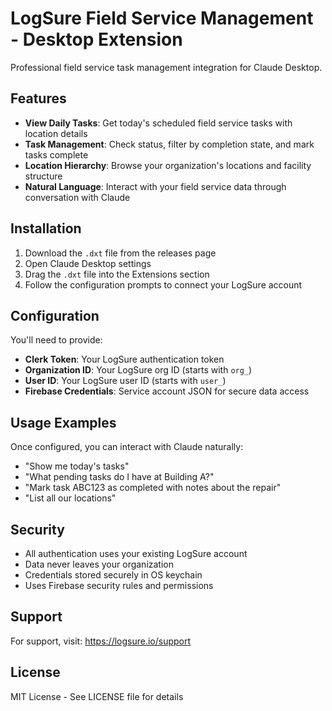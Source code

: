 # LogSure Field Service Management - Desktop Extension

Professional field service task management integration for Claude Desktop.

## Features

- **View Daily Tasks**: Get today's scheduled field service tasks with location details
- **Task Management**: Check status, filter by completion state, and mark tasks complete
- **Location Hierarchy**: Browse your organization's locations and facility structure  
- **Natural Language**: Interact with your field service data through conversation with Claude

## Installation

1. Download the `.dxt` file from the releases page
2. Open Claude Desktop settings 
3. Drag the `.dxt` file into the Extensions section
4. Follow the configuration prompts to connect your LogSure account

## Configuration

You'll need to provide:

- **Clerk Token**: Your LogSure authentication token
- **Organization ID**: Your LogSure org ID (starts with `org_`)
- **User ID**: Your LogSure user ID (starts with `user_`)
- **Firebase Credentials**: Service account JSON for secure data access

## Usage Examples

Once configured, you can interact with Claude naturally:

- "Show me today's tasks"
- "What pending tasks do I have at Building A?"
- "Mark task ABC123 as completed with notes about the repair"
- "List all our locations"

## Security

- All authentication uses your existing LogSure account
- Data never leaves your organization
- Credentials stored securely in OS keychain
- Uses Firebase security rules and permissions

## Support

For support, visit: https://logsure.io/support

## License

MIT License - See LICENSE file for details